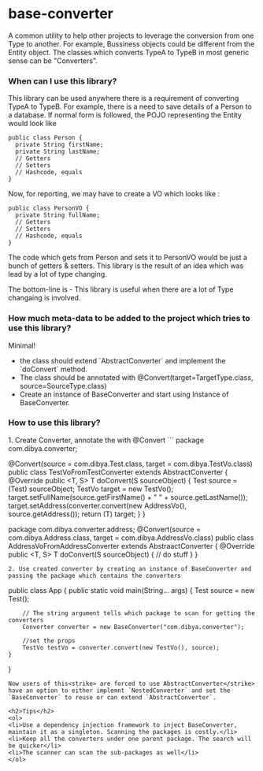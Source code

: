 # base-converter

A common utility to help other projects to leverage the conversion from one Type to another. For example, Bussiness objects could be different from the Entity object. The classes which converts TypeA to TypeB in most generic sense can be "Converters".

<h3>When can I use this library?</h3>
This library can be used anywhere there is a requirement of converting TypeA to TypeB. For example, there is a need to save details of a Person to a database.
If normal form is followed, the POJO representing the Entity would look like

```
public class Person {
  private String firstName;
  private String lastName;
  // Getters
  // Setters
  // Hashcode, equals
}
```

Now, for reporting, we may have to create a VO which looks like : 

```
public class PersonVO {
  private String fullName;
  // Getters
  // Setters
  // Hashcode, equals
}
```

The code which gets from Person and sets it to PersonVO would be just a bunch of getters & setters. This library is the result of an idea which was lead by a lot of type changing.

The bottom-line is - This library is useful when there are a lot of Type changaing is involved.

<h3>How much meta-data to be added to the project which tries to use this library?</h3>
Minimal!
<ul>
<li>the class should extend `AbstractConverter` and implement the `doConvert` method.</li>
<li>The class should be annotated with @Convert(target=TargetType.class, source=SourceType.class)</li>
<li>Create an instance of BaseConverter and start using Instance of BaseConverter.
</ul>

<h3>How to use this library?</h3>
1. Create Converter, annotate the with @Convert
```
package com.dibya.converter;

@Convert(source = com.dibya.Test.class, target = com.dibya.TestVo.class)
public class TestVoFromTestConverter extends AbstractConverter {
    @Override
    public <T, S> T doConvert(S sourceObject) {
        Test source = (Test) sourceObject;
        TestVo target = new TestVo();
        target.setFullName(source.getFirstName() + " " + source.getLastName());
        target.setAddress(converter.convert(new AddressVo(), source.getAddress());
        return (T) target;
    }
}

package com.dibya.converter.address;
@Convert(source = com.dibya.Address.class, target = com.dibya.AddressVo.class)
public class AddressVoFromAddressConverter extends AbstraactConverter {
    @Override
     public <T, S> T doConvert(S sourceObject) {
         // do stuff
     }
}
```
2. Use created converter by creating an instance of BaseConverter and passing the package which contains the converters
```
public class App {
    public static void main(String... args) {
        Test source = new Test();
        
        // The string argument tells which package to scan for getting the converters
        Converter converter = new BaseConverter("com.dibya.converter"); 
        
        //set the props
        TestVo testVo = converter.convert(new TestVo(), source);
    }
}

```
Now users of this<strike> are forced to use AbstractConverter</strike> have an option to either implemnt `NestedConverter` and set the `BaseConverter` to reuse or can extend `AbstractConverter`.

<h2>Tips</h2>
<ol>
<li>Use a dependency injection framework to inject BaseConverter, maintain it as a singleton. Scanning the packages is costly.</li>
<li>Keep all the converters under one parent package. The search will be quicker</li>
<li>The scanner can scan the sub-packages as well</li>
</ol>

